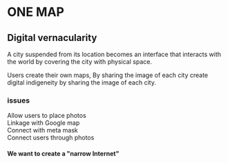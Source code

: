 # ONE MAP
## Digital vernacularity

A city suspended from its location becomes an interface that interacts with the world by covering the city with physical space.

Users create their own maps, By sharing the image of each city create digital indigeneity by sharing the image of each city.

### issues
Allow users to place photos
<br> Linkage with Google map
<br> Connect with meta mask
<br> Connect users through photos



#### We want to create a "narrow Internet"
